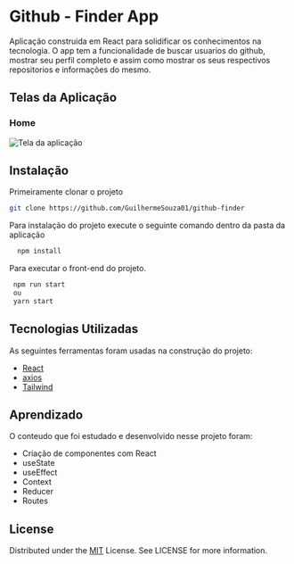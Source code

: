 # Github - Finder App

Aplicação construida em React para solidificar os conhecimentos na tecnologia.
O app tem a funcionalidade de buscar usuarios do github, mostrar seu perfil completo e assim como mostrar os seus respectivos repositorios e informações do mesmo.

## Telas da Aplicação

### Home

![Tela da aplicação](C:\Users\Gui_G\Documents)

## Instalação

Primeiramente clonar o projeto

```bash
git clone https://github.com/GuilhermeSouza01/github-finder
```

Para instalação do projeto execute o seguinte comando dentro da pasta da aplicação

```bash
  npm install
```

Para executar o front-end do projeto.

```bash
 npm run start
 ou
 yarn start
```

## Tecnologias Utilizadas

As seguintes ferramentas foram usadas na construção do projeto:

- [React](https://pt-br.reactjs.org/)
- [axios](https://axios-http.com/ptbr/)
- [Tailwind](https://tailwindcss.com)

## Aprendizado

O conteudo que foi estudado e desenvolvido nesse projeto foram:

- Criação de componentes com React
- useState
- useEffect
- Context
- Reducer
- Routes

## License

Distributed under the [MIT](https://choosealicense.com/licenses/mit/) License. See LICENSE for more information.
